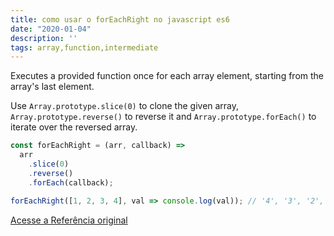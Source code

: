```yaml
---
title: como usar o forEachRight no javascript es6
date: "2020-01-04"
description: ''
tags: array,function,intermediate
---
```


Executes a provided function once for each array element, starting from the array's last element.

Use `Array.prototype.slice(0)` to clone the given array, `Array.prototype.reverse()` to reverse it and `Array.prototype.forEach()` to iterate over the reversed array.

```js
const forEachRight = (arr, callback) =>
  arr
    .slice(0)
    .reverse()
    .forEach(callback);
```

```js
forEachRight([1, 2, 3, 4], val => console.log(val)); // '4', '3', '2', '1'
```


[Acesse a Referência original](http://github.com/30-seconds/)
